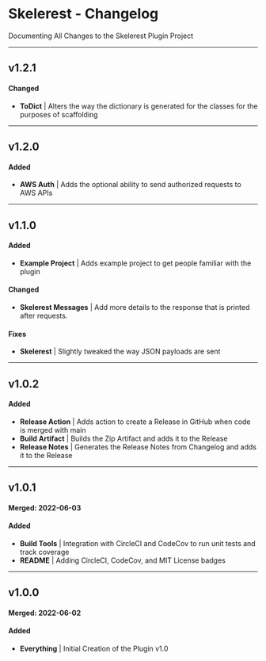 # Skelerest - Changelog
Documenting All Changes to the Skelerest Plugin Project

---

## v1.2.1
#### Changed
- **ToDict** | Alters the way the dictionary is generated for the classes for the purposes of scaffolding

---

## v1.2.0
#### Added
- **AWS Auth** | Adds the optional ability to send authorized requests to AWS APIs

---

## v1.1.0
#### Added
- **Example Project** | Adds example project to get people familiar with the plugin
#### Changed
- **Skelerest Messages** | Add more details to the response that is printed after requests.
#### Fixes
- **Skelerest** | Slightly tweaked the way JSON payloads are sent

---

## v1.0.2
#### Added
- **Release Action** | Adds action to create a Release in GitHub when code is merged with main
- **Build Artifact** | Builds the Zip Artifact and adds it to the Release
- **Release Notes** | Generates the Release Notes from Changelog and adds it to the Release

---

## v1.0.1
#### Merged: 2022-06-03
#### Added
- **Build Tools** | Integration with CircleCI and CodeCov to run unit tests and track coverage
- **README** | Adding CircleCI, CodeCov, and MIT License badges

---

## v1.0.0
#### Merged: 2022-06-02
#### Added
- **Everything** | Initial Creation of the Plugin v1.0
